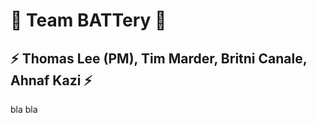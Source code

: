 # :battery: Team BATTery :battery:

## :zap: Thomas Lee (PM), Tim Marder, Britni Canale, Ahnaf Kazi :zap:

bla
bla

